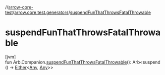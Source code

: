 //[arrow-core-test](../../index.md)/[arrow.core.test.generators](index.md)/[suspendFunThatThrowsFatalThrowable](suspend-fun-that-throws-fatal-throwable.md)

# suspendFunThatThrowsFatalThrowable

[jvm]\
fun Arb.Companion.[suspendFunThatThrowsFatalThrowable](suspend-fun-that-throws-fatal-throwable.md)(): Arb&lt;suspend () -&gt; [Either](../../../arrow-core/arrow-core/arrow.core/-either/index.md)&lt;[Any](https://kotlinlang.org/api/latest/jvm/stdlib/kotlin/-any/index.html), [Any](https://kotlinlang.org/api/latest/jvm/stdlib/kotlin/-any/index.html)&gt;&gt;
